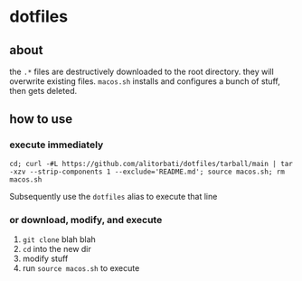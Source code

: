 # dotfiles

## about

the `.*` files are destructively downloaded to the root directory. they will overwrite existing files. `macos.sh` installs and configures a bunch of stuff, then gets deleted.

## how to use
### execute immediately

`cd; curl -#L https://github.com/alitorbati/dotfiles/tarball/main | tar -xzv --strip-components 1 --exclude='README.md'; source macos.sh; rm macos.sh`

Subsequently use the `dotfiles` alias to execute that line

### or download, modify, and execute

1. `git clone` blah blah
1. `cd` into the new dir
1. modify stuff
1. run `source macos.sh` to execute
